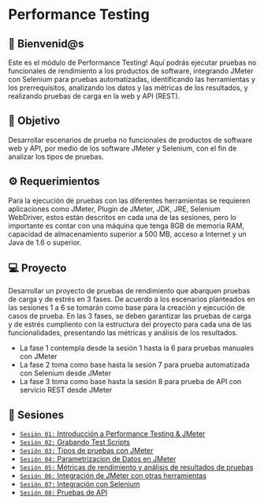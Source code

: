 # Performance Testing

## :wave: Bienvenid@s

Este es el módulo de Performance Testing! Aquí podrás ejecutar pruebas no funcionales de rendimiento a los productos de software, integrando JMeter con Selenium para pruebas automatizadas, identificando las herramientas y los prerrequisitos, analizando los datos y las métricas de los resultados, y realizando pruebas de carga en la web y API (REST).

## :dart: Objetivo

Desarrollar escenarios de prueba no funcionales de productos de software web y API, por medio de los software JMeter y Selenium, con el fin de analizar los tipos de pruebas.

## :gear: Requerimientos

Para la ejecución de pruebas con las diferentes herramientas se requieren aplicaciones como JMeter, Plugin de JMeter, JDK, JRE, Selenium WebDriver, estos están descritos en cada una de las sesiones, pero lo importante es contar con una máquina que tenga 8GB de memoria RAM, capacidad de almacenamiento superior a 500 MB, acceso a Internet y un Java de 1.6 o superior.

## 💻 Proyecto

Desarrollar un proyecto de pruebas de rendimiento que abarquen pruebas de carga y de estrés en 3 fases. De acuerdo a los escenarios planteados en las sesiones 1 a 6 se tomarán como base para la creación y ejecución de casos de prueba. En las 3 fases, se deben garantizar las pruebas de carga y de estrés cumpliento con la estructura del proyecto para cada una de las funcionalidades, presentando las métricas y análisis de los resultados.
- La fase 1 contempla desde la sesión 1 hasta la 6 para pruebas manuales con JMeter
- La fase 2 toma como base hasta la sesión 7 para prueba automatizada con Selenium desde JMeter
- La fase 3 toma como base hasta la sesión 8 para prueba de API con servicio REST desde JMeter

## :bookmark_tabs: Sesiones

- [`Sesión 01:` Introducción a Performance Testing & JMeter](./Sesion-01)
- [`Sesión 02:` Grabando Test Scripts](./Sesion-02)
- [`Sesión 03:` Tipos de pruebas con JMeter](./Sesion-03)
- [`Sesión 04:` Parametrizacion de Datos en JMeter](./Sesion-04)
- [`Sesión 05:` Métricas de rendimiento y análisis de resultados de pruebas](./Sesion-05)
- [`Sesión 06:` Integración de JMeter con otras herramientas](./Sesion-06)
- [`Sesión 07:` Integración con Selenium](./Sesion-07)
- [`Sesión 08:` Pruebas de API](./Sesion-08)
